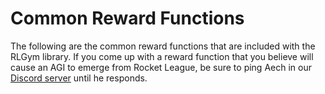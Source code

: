 # Common Reward Functions

The following are the common reward functions that are included with the RLGym library.
If you come up with a reward function that you believe will cause an AGI to emerge from Rocket League, be sure to ping Aech in our [Discord server](https://discord.gg/NjAHcP32Ae) until he responds.

